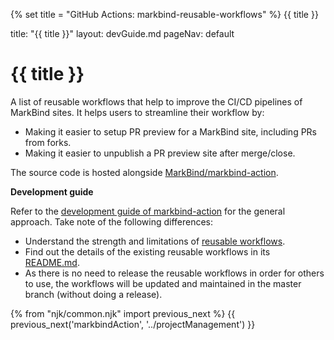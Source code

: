 {% set title = "GitHub Actions: markbind-reusable-workflows" %}
<span id="title" class="d-none">{{ title }}</span>

<frontmatter>
  title: "{{ title }}"
  layout: devGuide.md
  pageNav: default
</frontmatter>

# {{ title }}

<div class="lead">

A list of reusable workflows that help to improve the CI/CD pipelines of MarkBind sites. It helps users to streamline their workflow by:

* Making it easier to setup PR preview for a MarkBind site, including PRs from forks.
* Making it easier to unpublish a PR preview site after merge/close.

The source code is hosted alongside [MarkBind/markbind-action](https://github.com/MarkBind/markbind-action/tree/master/.github/workflows).
</div>

**Development guide**

Refer to the [development guide of markbind-action](./markbindAction.html) for the general approach. Take note of the following differences:

* Understand the strength and limitations of [reusable workflows](https://docs.github.com/en/actions/using-workflows/reusing-workflows).
* Find out the details of the existing reusable workflows in its [README.md](https://github.com/MarkBind/markbind-action/blob/master/.github/workflows/README.md).
* As there is no need to release the reusable workflows in order for others to use, the workflows will be updated and maintained in the master branch (without doing a release).

{% from "njk/common.njk" import previous_next %}
{{ previous_next('markbindAction', '../projectManagement') }}